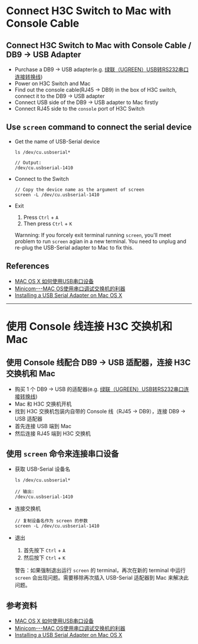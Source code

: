 # Connect H3C Switch to Mac with Console Cable

## Connect H3C Switch to Mac with Console Cable / DB9 -> USB Adapter
* Purchase a DB9 -> USB adapter(e.g. [绿联（UGREEN）USB转RS232串口连接转换线](https://item.jd.com/1309051.html))
* Power on H3C Switch and Mac
* Find out the console cable(RJ45 -> DB9) in the box of H3C switch, connect it to the DB9 -> USB adapter
* Connect USB side of the DB9 -> USB adapter to Mac firstly
* Connect RJ45 side to the `console` port of H3C Switch

## Use `screen` command to connect the serial device
* Get the name of USB-Serial device

  ```
  ls /dev/cu.usbserial*

  // Output:
  /dev/cu.usbserial-1410
  ```

* Connect to the Switch

  ```
  // Copy the device name as the argument of screen
  screen -L /dev/cu.usbserial-1410
  ```

* Exit

  1. Press `Ctrl` + `A`
  2. Then press `Ctrl` + `K`

  Warnning: If you forcely exit terminal running `screen`, you'll meet problem to run `screen` agian in a new terminal. You need to unplug and re-plug the USB-Serial adapter to Mac to fix this.

## References
* [MAC OS X 如何使用USB串口设备](https://www.jianshu.com/p/e25009af3726)
* [Minicom---MAC OS使用串口调试交换机的利器](https://www.jianshu.com/p/3d921b547705)
* [Installing a USB Serial Adapter on Mac OS X](https://archive.plugable.com/2011/07/12/installing-a-usb-serial-adapter-on-mac-os-x/#VERIFY)

---------------------

# 使用 Console 线连接 H3C 交换机和 Mac

## 使用 Console 线配合 DB9 -> USB 适配器，连接 H3C 交换机和 Mac
* 购买 1 个 DB9 -> USB 的适配器(e.g. [绿联（UGREEN）USB转RS232串口连接转换线](https://item.jd.com/1309051.html))
* Mac 和 H3C 交换机开机
* 找到 H3C 交换机包装内自带的 Console 线（RJ45 -> DB9），连接 DB9 -> USB 适配器
* 首先连接 USB 端到 Mac
* 然后连接 RJ45 端到 H3C 交换机

## 使用 `screen` 命令来连接串口设备
* 获取 USB-Serial 设备名

  ```
  ls /dev/cu.usbserial*  

  // 输出:
  /dev/cu.usbserial-1410
  ```  

* 连接交换机

  ```
  // 复制设备名作为 screen 的参数
  screen -L /dev/cu.usbserial-1410 
  ```

* 退出

  1. 首先按下 `Ctrl` + `A`
  2. 然后按下 `Ctrl` + `K`

  警告：如果强制退出运行 `screen` 的 terminal，再次在新的 terminal 中运行 `screen` 会出现问题。需要移除再次插入 USB-Serial 适配器到 Mac 来解决此问题。

## 参考资料
* [MAC OS X 如何使用USB串口设备](https://www.jianshu.com/p/e25009af3726)
* [Minicom---MAC OS使用串口调试交换机的利器](https://www.jianshu.com/p/3d921b547705)
* [Installing a USB Serial Adapter on Mac OS X](https://archive.plugable.com/2011/07/12/installing-a-usb-serial-adapter-on-mac-os-x/#VERIFY)

